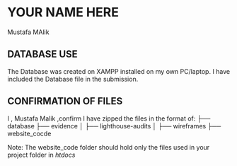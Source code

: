 # YOUR NAME HERE
Mustafa MAlik


## DATABASE USE

The Database was created on XAMPP installed on my own PC/laptop.
I have included the Database file in the submission.


## CONFIRMATION OF FILES

I , Mustafa Malik ,confirm I have zipped the files in the format of:
├── database
├── evidence
│ ├── lighthouse-audits
│ ├── wireframes
├── website_cocde

Note: The website_code folder should hold only the files used in your project folder in _htdocs_

